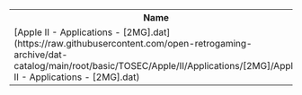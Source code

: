 <table>
<tr><th>Name</th><th>Size</th></tr>
<tr><td>
[Apple II - Applications - [2MG].dat](https://raw.githubusercontent.com/open-retrogaming-archive/dat-catalog/main/root/basic/TOSEC/Apple/II/Applications/[2MG]/Apple II - Applications - [2MG].dat)
</td><td>66260</td></tr>
</table>
